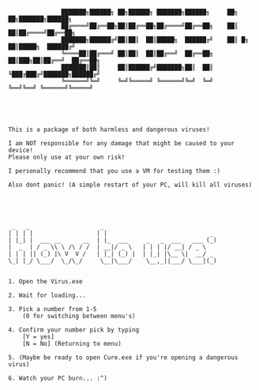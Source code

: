 

                   ███████╗██████╗ ██╗██████╗ ███████╗██████╗     ██╗    ██╗███████╗██████╗ 
                   ██╔════╝██╔══██╗██║██╔══██╗██╔════╝██╔══██╗    ██║    ██║██╔════╝██╔══██╗
                   ███████╗██████╔╝██║██║  ██║█████╗  ██████╔╝    ██║ █╗ ██║█████╗  ██████╔╝
                   ╚════██║██╔═══╝ ██║██║  ██║██╔══╝  ██╔══██╗    ██║███╗██║██╔══╝  ██╔══██╗
                   ███████║██║     ██║██████╔╝███████╗██║  ██║    ╚███╔███╔╝███████╗██████╔╝
                   ╚══════╝╚═╝     ╚═╝╚═════╝ ╚══════╝╚═╝  ╚═╝     ╚══╝╚══╝ ╚══════╝╚═════╝ 
                                                                                         




	This is a package of both harmless and dangerous viruses!

	I am NOT responsible for any damage that might be caused to your device!
	Please only use at your own risk!

	I personally recommend that you use a VM for testing them :)

	Also dont panic! (A simple restart of your PC, will kill all viruses)





	 _   _                    _                                
	| | | |                  | |                             _ 
	| |_| |  ___ __      __  | |_  ___     _   _  ___   ___ (_)
	|  _  | / _ \\ \ /\ / /  | __|/ _ \   | | | |/ __| / _ \   
	| | | || (_) |\ V  V /   | |_| (_) |  | |_| |\__ \|  __/ _ 
	\_| |_/ \___/  \_/\_/     \__|\___/    \__,_||___/ \___|(_)


	1. Open the Virus.exe

	2. Wait for loading...

	3. Pick a number from 1-5
		(0 for switching between menu's)

	4. Confirm your number pick by typing
		[Y = yes]
		[N = No] (Returning to menu)

	5. (Maybe be ready to open Cure.exe if you're opening a dangerous virus)

	6. Watch your PC burn... :^)

